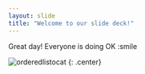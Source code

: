 ```yaml
---
layout: slide
title: "Welcome to our slide deck!"
---
```


Great day! 
Everyone is doing OK :smile

![orderedlistocat](https://octodex.github.com/images/orderedlistocat.png)
{: .center}
